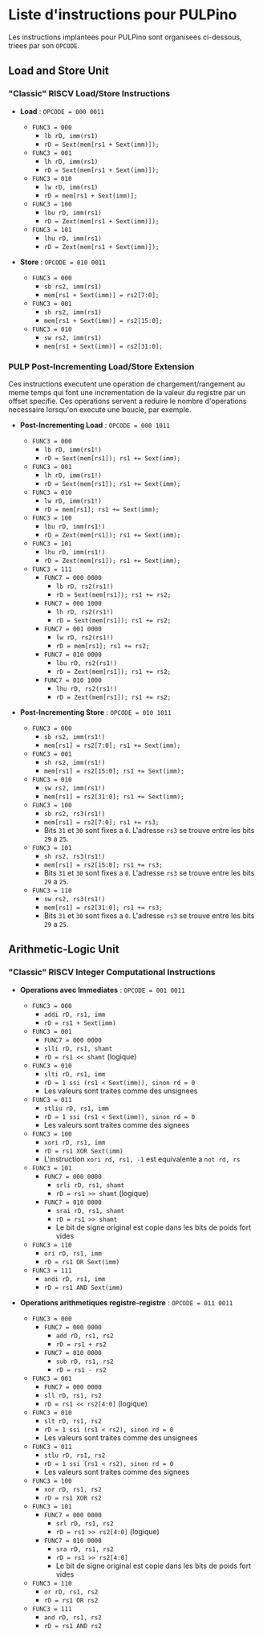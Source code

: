 # Liste d'instructions pour PULPino #

Les instructions implantees pour PULPino sont organisees ci-dessous, triees par son `OPCODE`. 

## Load and Store Unit ##

### "Classic" RISCV Load/Store Instructions ###

* **Load** : `OPCODE = 000 0011`
    * `FUNC3 = 000` 
        * `lb rD, imm(rs1)`
        * `rD = Sext(mem[rs1 + Sext(imm)]);`
    * `FUNC3 = 001` 
        * `lh rD, imm(rs1)`
        * `rD = Sext(mem[rs1 + Sext(imm)]);`
    * `FUNC3 = 010` 
        * `lw rD, imm(rs1)`
        * `rD = mem[rs1 + Sext(imm)];`
    * `FUNC3 = 100` 
        * `lbu rD, imm(rs1)`
        * `rD = Zext(mem[rs1 + Sext(imm)]);`
    * `FUNC3 = 101` 
        * `lhu rD, imm(rs1)`
        * `rD = Zext(mem[rs1 + Sext(imm)]);`

* **Store** : `OPCODE = 010 0011`
    * `FUNC3 = 000`
        * `sb rs2, imm(rs1)`
        * `mem[rs1 + Sext(imm)] = rs2[7:0];`
    * `FUNC3 = 001`
        * `sh rs2, imm(rs1)`
        * `mem[rs1 + Sext(imm)] = rs2[15:0];`
    * `FUNC3 = 010`
        * `sw rs2, imm(rs1)`
        * `mem[rs1 + Sext(imm)] = rs2[31:0];`

### PULP Post-Incrementing Load/Store Extension ###

Ces instructions executent une operation de chargement/rangement au meme temps qui font une
incrementation de la valeur du registre par un offset specifie. Ces operations servent a 
reduire le nombre d'operations necessaire lorsqu'on execute une boucle, par exemple. 

* **Post-Incrementing Load** : `OPCODE = 000 1011`
    * `FUNC3 = 000` 
        * `lb rD, imm(rs1!)`
        * `rD = Sext(mem[rs1]); rs1 += Sext(imm);`
    * `FUNC3 = 001` 
        * `lh rD, imm(rs1!)`
        * `rD = Sext(mem[rs1]); rs1 += Sext(imm);`
    * `FUNC3 = 010` 
        * `lw rD, imm(rs1!)`
        * `rD = mem[rs1]; rs1 += Sext(imm);`
    * `FUNC3 = 100` 
        * `lbu rD, imm(rs1!)`
        * `rD = Zext(mem[rs1]); rs1 += Sext(imm);`
    * `FUNC3 = 101` 
        * `lhu rD, imm(rs1!)`
        * `rD = Zext(mem[rs1]); rs1 += Sext(imm);`
    * `FUNC3 = 111`
        * `FUNC7 = 000 0000`
            * `lb rD, rs2(rs1!)`
            * `rD = Sext(mem[rs1]); rs1 += rs2;`
        * `FUNC7 = 000 1000`
            * `lh rD, rs2(rs1!)`
            * `rD = Sext(mem[rs1]); rs1 += rs2;`
        * `FUNC7 = 001 0000`
            * `lw rD, rs2(rs1!)`
            * `rD = mem[rs1]; rs1 += rs2;`
        * `FUNC7 = 010 0000`
            * `lbu rD, rs2(rs1!)`
            * `rD = Zext(mem[rs1]); rs1 += rs2;`
        * `FUNC7 = 010 1000`
            * `lhu rD, rs2(rs1!)`
            * `rD = Zext(mem[rs1]); rs1 += rs2;`

* **Post-Incrementing Store** : `OPCODE = 010 1011`
    * `FUNC3 = 000`
        * `sb rs2, imm(rs1!)`
        * `mem[rs1] = rs2[7:0]; rs1 += Sext(imm);`
    * `FUNC3 = 001`
        * `sh rs2, imm(rs1!)`
        * `mem[rs1] = rs2[15:0]; rs1 += Sext(imm);`
    * `FUNC3 = 010`
        * `sw rs2, imm(rs1!)`
        * `mem[rs1] = rs2[31:0]; rs1 += Sext(imm);`
    * `FUNC3 = 100`
        * `sb rs2, rs3(rs1!)`
        * `mem[rs1] = rs2[7:0]; rs1 += rs3;`
        * Bits `31` et `30` sont fixes a `0`. L'adresse `rs3` se trouve entre les bits `29` a `25`.
    * `FUNC3 = 101`
        * `sh rs2, rs3(rs1!)`
        * `mem[rs1] = rs2[15:0]; rs1 += rs3;`
        * Bits `31` et `30` sont fixes a `0`. L'adresse `rs3` se trouve entre les bits `29` a `25`.
    * `FUNC3 = 110`
        * `sw rs2, rs3(rs1!)`
        * `mem[rs1] = rs2[31:0]; rs1 += rs3;`
        * Bits `31` et `30` sont fixes a `0`. L'adresse `rs3` se trouve entre les bits `29` a `25`.
        
## Arithmetic-Logic Unit ##

### "Classic" RISCV Integer Computational Instructions ###

* **Operations avec Immediates** : `OPCODE = 001 0011`

    * `FUNC3 = 000`
        * `addi rD, rs1, imm`
        * `rD = rs1 + Sext(imm)`
    * `FUNC3 = 001`
        * `FUNC7 = 000 0000`
        * `slli rD, rs1, shamt`
        * `rD = rs1 << shamt` (logique)
    * `FUNC3 = 010`
        * `slti rD, rs1, imm`
        * `rD = 1 ssi (rs1 < Sext(imm)), sinon rd = 0`
        * Les valeurs sont traites comme des unsignees
    * `FUNC3 = 011`
        * `stliu rD, rs1, imm`
        * `rD = 1 ssi (rs1 < Sext(imm)), sinon rd = 0`
        * Les valeurs sont traites comme des signees
    * `FUNC3 = 100`
        * `xori rD, rs1, imm`
        * `rD = rs1 XOR Sext(imm)`
        * L'instruction `xori rd, rs1, -1` est equivalente a `not rd, rs`
    * `FUNC3 = 101`
        * `FUNC7 = 000 0000`
            * `srli rD, rs1, shamt`
            * `rD = rs1 >> shamt` (logique)
        * `FUNC7 = 010 0000`
            * `srai rD, rs1, shamt`
            * `rD = rs1 >> shamt`
            * Le bit de signe original est copie dans les bits de poids fort vides
    * `FUNC3 = 110`
        * `ori rD, rs1, imm` 
        * `rD = rs1 OR Sext(imm)`
    * `FUNC3 = 111`
        * `andi rD, rs1, imm`
        * `rD = rs1 AND Sext(imm)`

* **Operations arithmetiques registre-registre** : `OPCODE = 011 0011`

    * `FUNC3 = 000`
        * `FUNC7 = 000 0000`
            * `add rD, rs1, rs2`
            * `rD = rs1 + rs2`
        * `FUNC7 = 010 0000`
            * `sub rD, rs1, rs2`
            * `rD = rs1 - rs2`
    * `FUNC3 = 001`
        * `FUNC7 = 000 0000`
        * `sll rD, rs1, rs2`
        * `rD = rs1 << rs2[4:0]` (logique)
    * `FUNC3 = 010`
        * `slt rD, rs1, rs2`
        * `rD = 1 ssi (rs1 < rs2), sinon rd = 0`
        * Les valeurs sont traites comme des unsignees
    * `FUNC3 = 011`
        * `stlu rD, rs1, rs2`
        * `rD = 1 ssi (rs1 < rs2), sinon rd = 0`
        * Les valeurs sont traites comme des signees
    * `FUNC3 = 100`
        * `xor rD, rs1, rs2`
        * `rD = rs1 XOR rs2`
    * `FUNC3 = 101`
        * `FUNC7 = 000 0000`
            * `srl rD, rs1, rs2`
            * `rD = rs1 >> rs2[4:0]` (logique)
        * `FUNC7 = 010 0000`
            * `sra rD, rs1, rs2`
            * `rD = rs1 >> rs2[4:0]`
            * Le bit de signe original est copie dans les bits de poids fort vides
    * `FUNC3 = 110`
        * `or rD, rs1, rs2` 
        * `rD = rs1 OR rs2`
    * `FUNC3 = 111`
        * `and rD, rs1, rs2`
        * `rD = rs1 AND rs2`
